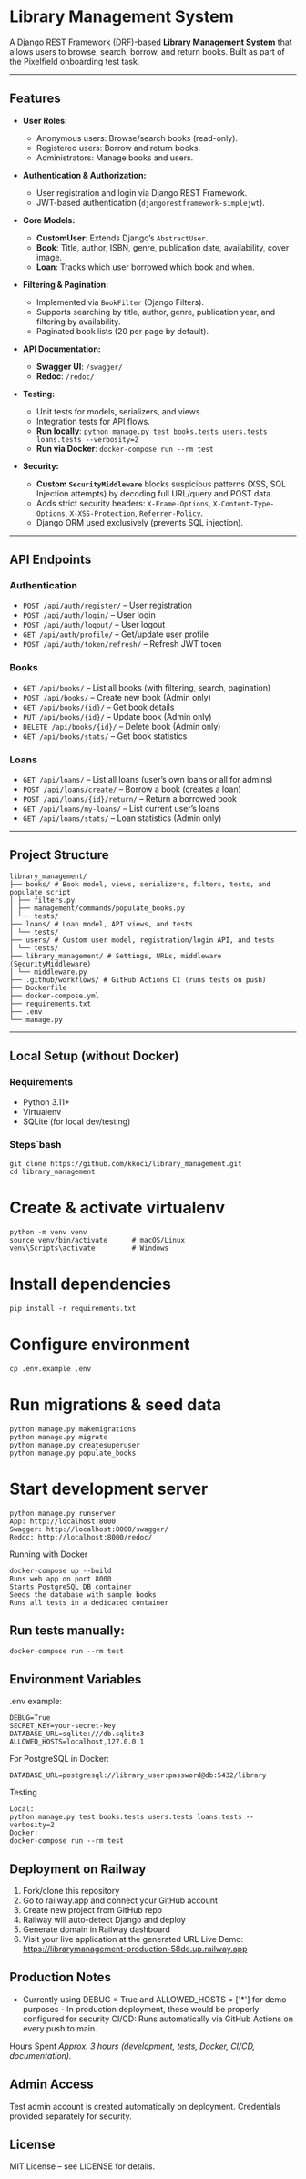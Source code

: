 
# Library Management System

A Django REST Framework (DRF)-based **Library Management System** that allows users to browse, search, borrow, and return books. Built as part of the Pixelfield onboarding test task.

---

## Features

- **User Roles:**
  - Anonymous users: Browse/search books (read-only).
  - Registered users: Borrow and return books.
  - Administrators: Manage books and users.

- **Authentication & Authorization:**
  - User registration and login via Django REST Framework.
  - JWT-based authentication (`djangorestframework-simplejwt`).

- **Core Models:**
  - **CustomUser**: Extends Django’s `AbstractUser`.
  - **Book**: Title, author, ISBN, genre, publication date, availability, cover image.
  - **Loan**: Tracks which user borrowed which book and when.

- **Filtering & Pagination:**
  - Implemented via `BookFilter` (Django Filters).
  - Supports searching by title, author, genre, publication year, and filtering by availability.
  - Paginated book lists (20 per page by default).

- **API Documentation:**
  - **Swagger UI**: `/swagger/`
  - **Redoc**: `/redoc/`

- **Testing:**
  - Unit tests for models, serializers, and views.
  - Integration tests for API flows.
  - **Run locally**: `python manage.py test books.tests users.tests loans.tests --verbosity=2`
  - **Run via Docker**: `docker-compose run --rm test`

- **Security:**
  - **Custom `SecurityMiddleware`** blocks suspicious patterns (XSS, SQL Injection attempts) by decoding full URL/query and POST data.
  - Adds strict security headers: `X-Frame-Options`, `X-Content-Type-Options`, `X-XSS-Protection`, `Referrer-Policy`.
  - Django ORM used exclusively (prevents SQL injection).

---

## API Endpoints

### Authentication
- `POST /api/auth/register/` – User registration
- `POST /api/auth/login/` – User login
- `POST /api/auth/logout/` – User logout
- `GET /api/auth/profile/` – Get/update user profile
- `POST /api/auth/token/refresh/` – Refresh JWT token

### Books
- `GET /api/books/` – List all books (with filtering, search, pagination)
- `POST /api/books/` – Create new book (Admin only)
- `GET /api/books/{id}/` – Get book details
- `PUT /api/books/{id}/` – Update book (Admin only)
- `DELETE /api/books/{id}/` – Delete book (Admin only)
- `GET /api/books/stats/` – Get book statistics

### Loans
- `GET /api/loans/` – List all loans (user’s own loans or all for admins)
- `POST /api/loans/create/` – Borrow a book (creates a loan)
- `POST /api/loans/{id}/return/` – Return a borrowed book
- `GET /api/loans/my-loans/` – List current user’s loans
- `GET /api/loans/stats/` – Loan statistics (Admin only)

---

## Project Structure

    library_management/
    ├── books/ # Book model, views, serializers, filters, tests, and populate script
    │ ├── filters.py
    │ ├── management/commands/populate_books.py
    │ └── tests/
    ├── loans/ # Loan model, API views, and tests
    │ └── tests/
    ├── users/ # Custom user model, registration/login API, and tests
    │ └── tests/
    ├── library_management/ # Settings, URLs, middleware (SecurityMiddleware)
    │ └── middleware.py
    ├── .github/workflows/ # GitHub Actions CI (runs tests on push)
    ├── Dockerfile
    ├── docker-compose.yml
    ├── requirements.txt
    ├── .env
    └── manage.py


---

## Local Setup (without Docker)

### Requirements
- Python 3.11+
- Virtualenv
- SQLite (for local dev/testing)

### Steps`bash

    git clone https://github.com/kkoci/library_management.git
    cd library_management

# Create & activate virtualenv

    python -m venv venv
    source venv/bin/activate      # macOS/Linux
    venv\Scripts\activate         # Windows

# Install dependencies

    pip install -r requirements.txt

# Configure environment

    cp .env.example .env

# Run migrations & seed data

    python manage.py makemigrations
    python manage.py migrate
    python manage.py createsuperuser
    python manage.py populate_books

# Start development server

    python manage.py runserver
    App: http://localhost:8000
    Swagger: http://localhost:8000/swagger/
    Redoc: http://localhost:8000/redoc/

Running with Docker

    docker-compose up --build
    Runs web app on port 8000
    Starts PostgreSQL DB container
    Seeds the database with sample books
    Runs all tests in a dedicated container

## Run tests manually:

    docker-compose run --rm test

## Environment Variables

.env example:

    DEBUG=True
    SECRET_KEY=your-secret-key
    DATABASE_URL=sqlite:///db.sqlite3
    ALLOWED_HOSTS=localhost,127.0.0.1

For PostgreSQL in Docker:

    DATABASE_URL=postgresql://library_user:password@db:5432/library

Testing

    Local:
    python manage.py test books.tests users.tests loans.tests --verbosity=2
    Docker:
    docker-compose run --rm test

## Deployment on Railway 

1. Fork/clone this repository 
2. Go to railway.app and connect your GitHub account 
3. Create new project from GitHub repo 
4. Railway will auto-detect Django and deploy 
5. Generate domain in Railway dashboard
6. Visit your live application at the generated URL Live Demo: https://librarymanagement-production-58de.up.railway.app

## Production Notes 

- Currently using DEBUG = True and ALLOWED_HOSTS = ['*'] for demo purposes - In production deployment, these would be properly configured for security
CI/CD: Runs automatically via GitHub Actions on every push to main.

Hours Spent
*Approx. 3 hours (development, tests, Docker, CI/CD, documentation).*

## Admin Access

Test admin account is created automatically on deployment.
Credentials provided separately for security.

## License
MIT License – see LICENSE for details.
